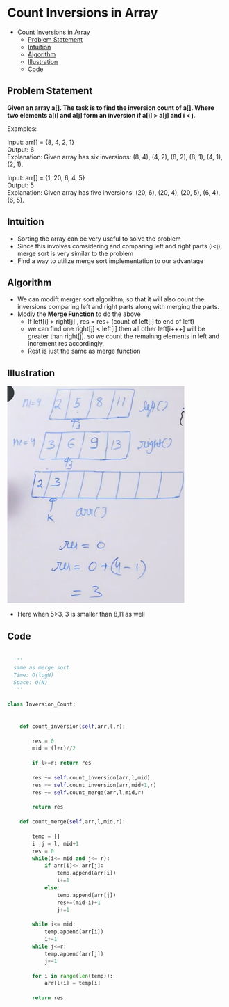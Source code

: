 # Count Inversions in Array

- [Count Inversions in Array](#count-inversions-in-array)
  - [Problem Statement](#problem-statement)
  - [Intuition](#intuition)
  - [Algorithm](#algorithm)
  - [Illustration](#illustration)
  - [Code](#code)
## Problem Statement 
**Given an array a[]. The task is to find the inversion count of a[]. Where two elements a[i] and a[j] form an inversion if a[i] > a[j] and i < j.**

Examples: 

Input: arr[] = {8, 4, 2, 1}  
Output: 6  
Explanation: Given array has six inversions: (8, 4), (4, 2), (8, 2), (8, 1), (4, 1), (2, 1).

Input: arr[] = {1, 20, 6, 4, 5}  
Output: 5  
Explanation: Given array has five inversions: (20, 6), (20, 4), (20, 5), (6, 4), (6, 5).

## Intuition 
- Sorting the array can be very useful to solve the problem
- Since this involves comsidering and comparing left and right parts (i<j), merge sort is very similar to the problem
- Find a way to utilize merge sort implementation to our advantage

## Algorithm
- We can modift merger sort algorithm, so that it will also count the inversions comparing left and right parts along with merging the parts.
- Modiy the **Merge Function** to do the above
  - If left[i] > right[j] , res = res+ (count of left[i] to end of left) 
  - we can find one right[j] < left[i] then all other left[i+++] will be greater than right[j]. so we count the remainng elements in left and increment res accordingly.
  - Rest is just the same as merge function

## Illustration 
![](Assets/2023-02-28-12-09-59.png)
- Here when 5>3, 3 is smaller than 8,11 as well

## Code 
```python

  '''
  same as merge sort
  Time: O(logN)
  Space: O(N)
  '''
   
class Inversion_Count:

        
    def count_inversion(self,arr,l,r):
        
        res = 0
        mid = (l+r)//2
        
        if l>=r: return res
        
        res += self.count_inversion(arr,l,mid)
        res += self.count_inversion(arr,mid+1,r)
        res += self.count_merge(arr,l,mid,r)
        
        return res
        
    def count_merge(self,arr,l,mid,r):
        
        temp = []
        i ,j = l, mid+1
        res = 0
        while(i<= mid and j<= r):
            if arr[i]<= arr[j]:
                temp.append(arr[i])
                i+=1
            else:
                temp.append(arr[j])
                res+=(mid-i)+1
                j+=1
                
        while i<= mid:
            temp.append(arr[i])
            i+=1
        while j<=r:
            temp.append(arr[j])
            j+=1
            
        for i in range(len(temp)):
            arr[l+i] = temp[i]
            
        return res
            

```